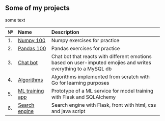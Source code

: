 ## Some of my projects

some text

№|Name|Description
---|:---|:---
1.|[Numpy 100](https://github.com/victoriassazonova/projects_2022/blob/main/100_Numpy_exercises_2022.ipynb)|Numpy exercises for practice
2.|[Pandas 100](https://github.com/victoriassazonova/projects_2022/blob/main/100-pandas-puzzles.ipynb)|Pandas exercises for practice
3.|[Chat bot](https://github.com/victoriassazonova/projects_2022/tree/main/test_task-master)|Chat bot that reacts with different emotions based on user-imputed emojies and writes everything to a MySQL db
4.|[Algorithms](https://github.com/victoriassazonova/projects_2022/tree/main/algorithms)| Algorithms implemented from scratch with Go for learning purposes
5.|[ML training app](https://github.com/victoriassazonova/projects_2022/tree/main/database)|Prototype of a ML service for model training with Flask and SQLAlchemy
6.|[Search engine](https://github.com/victoriassazonova/projects_2022/tree/main/search%20engine%20project)|Search engine with Flask, front with html, css and java script

